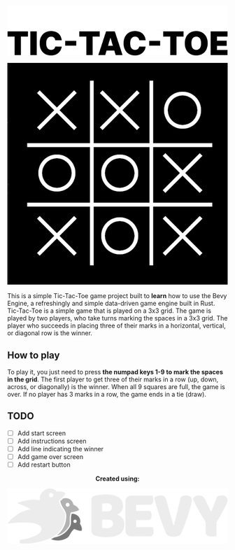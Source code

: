 <p align="center">
    <img src="assets/logo.png#gh-dark-mode-only" alt="tic-tac-toe's dark logo" />
    <img src="assets/logo_dark.png#gh-light-mode-only" alt="tic-tac-toe's light logo" />
</p>

<p align="center">
    <img src="assets/screenshot.png" alt="tic-tac-toe screenshot">
</p>

This is a simple Tic-Tac-Toe game project built to **learn** how to use the Bevy Engine, a refreshingly and simple data-driven game engine built in Rust. Tic-Tac-Toe is a simple game that is played on a 3x3 grid. The game is played by two players, who take turns marking the spaces in a 3x3 grid. The player who succeeds in placing three of their marks in a horizontal, vertical, or diagonal row is the winner.


## How to play
To play it, you just need to press **the numpad keys 1-9 to mark the spaces in the grid**. The first player to get three of their marks in a row (up, down, across, or diagonally) is the winner. When all 9 squares are full, the game is over. If no player has 3 marks in a row, the game ends in a tie (draw).

## TODO
- [ ] Add start screen
- [ ] Add instructions screen
- [ ] Add line indicating the winner 
- [ ] Add game over screen
- [ ] Add restart button

<p align="center"><strong>Created using:</strong></p>
<p align="center">
    <img src="assets/bevy_logo_dark.svg" alt="bevy logo">
</p>
